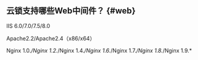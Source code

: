 ## 云锁支持哪些Web中间件？ {#web}

IIS 6.0/7.0/7.5/8.0

Apache2.2/Apache2.4（x86/x64）

Nginx 1.0.*/Nginx 1.2.*/Nginx 1.4.*/Nginx 1.6.*/Nginx 1.7.*/Nginx 1.8.*/Nginx 1.9.*